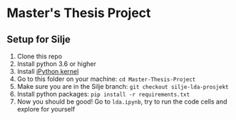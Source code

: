 # Master's Thesis Project

## Setup for Silje

1. Clone this repo
1. Install python 3.6 or higher
1. Install [iPython kernel](https://ipython.readthedocs.io/en/stable/install/kernel_install.html)
1. Go to this folder on your machine: `cd Master-Thesis-Project`
1. Make sure you are in the Silje branch: `git checkout silje-lda-prosjekt`
1. Install python packages: `pip install -r requirements.txt`
1. Now you should be good! Go to `lda.ipynb`, try to run the code cells and explore for yourself
